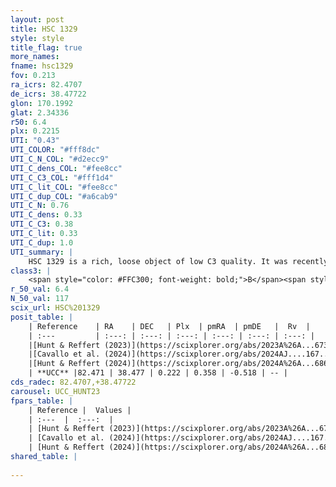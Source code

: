 ```yaml
---
layout: post
title: HSC 1329
style: style
title_flag: true
more_names: 
fname: hsc1329
fov: 0.213
ra_icrs: 82.4707
de_icrs: 38.47722
glon: 170.1992
glat: 2.34336
r50: 6.4
plx: 0.2215
UTI: "0.43"
UTI_COLOR: "#fff8dc"
UTI_C_N_COL: "#d2ecc9"
UTI_C_dens_COL: "#fee8cc"
UTI_C_C3_COL: "#fff1d4"
UTI_C_lit_COL: "#fee8cc"
UTI_C_dup_COL: "#a6cab9"
UTI_C_N: 0.76
UTI_C_dens: 0.33
UTI_C_C3: 0.38
UTI_C_lit: 0.33
UTI_C_dup: 1.0
UTI_summary: |
    HSC 1329 is a rich, loose object of low C3 quality. It was recently reported in the literature.
class3: |
    <span style="color: #FFC300; font-weight: bold;">B</span><span style="color: red; font-weight: bold;">C</span>
r_50_val: 6.4
N_50_val: 117
scix_url: HSC%201329
posit_table: |
    | Reference    | RA    | DEC   | Plx  | pmRA  | pmDE   |  Rv  |
    | :---         | :---: | :---: | :---: | :---: | :---: | :---: |
    |[Hunt & Reffert (2023)](https://scixplorer.org/abs/2023A%26A...673A.114H) | 82.462 | 38.462 | 0.237 | 0.355 | -0.51 | -7.916 |
    |[Cavallo et al. (2024)](https://scixplorer.org/abs/2024AJ....167...12C) | 82.49 | 38.459 | 0.231 | -- | -- | -- |
    |[Hunt & Reffert (2024)](https://scixplorer.org/abs/2024A%26A...686A..42H) | 82.462 | 38.462 | 0.237 | 0.355 | -0.51 | -7.916 |
    | **UCC** |82.471 | 38.477 | 0.222 | 0.358 | -0.518 | -- | 
cds_radec: 82.4707,+38.47722
carousel: UCC_HUNT23
fpars_table: |
    | Reference |  Values |
    | :---  |  :---:  |
    | [Hunt & Reffert (2023)](https://scixplorer.org/abs/2023A%26A...673A.114H) | `AV50=2.894, diffAV50=2.722, MOD50=12.921, logAge50=7.489` |
    | [Cavallo et al. (2024)](https://scixplorer.org/abs/2024AJ....167...12C) | `AV50=2.56, dMod50=13.42, logAge50=7.99, [Fe/H]50=0.69` |
    | [Hunt & Reffert (2024)](https://scixplorer.org/abs/2024A%26A...686A..42H) | `MassJ=1101.49` |
shared_table: |
    
---
```

